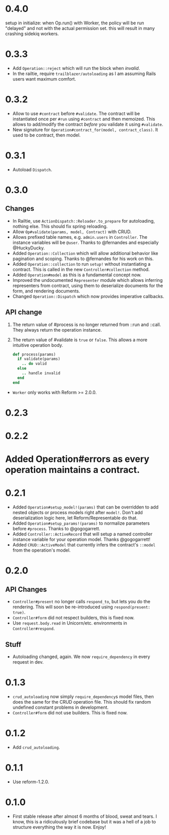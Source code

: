 # 0.4.0

setup in initialize: when Op.run() with Worker, the policy will be run "delayed" and not with the actual permission set. this will result in many crashing sidekiq workers.

# 0.3.3

* Add `Operation::reject` which will run the block when _invalid_.
* In the railtie, require `trailblazer/autoloading` as I am assuming Rails users want maximum comfort.

# 0.3.2

* Allow to use `#contract` before `#validate`. The contract will be instantiated once per `#run` using `#contract` and then memoized. This allows to add/modify the contract _before_ you validate it using `#validate`.
* New signature for `Operation#contract_for(model, contract_class)`. It used to be contract, then model.

# 0.3.1

* Autoload `Dispatch`.

# 0.3.0

## Changes

* In Railtie, use `ActionDispatch::Reloader.to_prepare` for autoloading, nothing else. This should fix spring reloading.
* Allow `Op#validate(params, model, Contract)` with CRUD.
* Allows prefixed table names, e.g. `admin.users` in `Controller`. The instance variables will be `@user`. Thanks to @fernandes and especially @HuckyDucky.
* Added `Operation::Collection` which will allow additional behavior like pagination and scoping. Thanks to @fernandes for his work on this.
* Added `Operation::collection` to run `setup!` without instantiating a contract. This is called in the new `Controller#collection` method.
* Added `Operation#model` as this is a fundamental concept now.
* Improved the undocumented `Representer` module which allows inferring representers from contract, using them to deserialize documents for the form, and rendering documents.
* Changed `Operation::Dispatch` which now provides imperative callbacks.

## API change

1. The return value of #process is no longer returned from ::run and ::call. They always return the operation instance.
2. The return value of #validate is `true` or `false`. This allows a more intuitive operation body.

    ```ruby
    def process(params)
      if validate(params)
        .. do valid
      else
        .. handle invalid
      end
    end
    ```

* `Worker` only works with Reform >= 2.0.0.

# 0.2.3


# 0.2.2

# Added Operation#errors as every operation maintains a contract.

# 0.2.1

* Added `Operation#setup_model!(params)` that can be overridden to add nested objects or process models right after `model!`. Don't add deserialization logic here, let Reform/Representable do that.
* Added `Operation#setup_params!(params)` to normalize parameters before `#process`. Thanks to @gogogarrett.
* Added `Controller::ActiveRecord` that will setup a named controller instance variable for your operation model. Thanks @gogogarrett!
* Added `CRUD::ActiveModel` that currently infers the contract's `::model` from the operation's model.

# 0.2.0

## API Changes

* `Controller#present` no longer calls `respond_to`, but lets you do the rendering. This will soon be re-introduced using `respond(present: true)`.
* `Controller#form` did not respect builders, this is fixed now.
* Use `request.body.read` in Unicorn/etc. environments in `Controller#respond`.

## Stuff

* Autoloading changed, again. We now `require_dependency` in every request in dev.

# 0.1.3

* `crud_autoloading` now simply `require_dependency`s model files, then does the same for the CRUD operation file. This should fix random undefined constant problems in development.
* `Controller#form` did not use builders. This is fixed now.

# 0.1.2

* Add `crud_autoloading`.

# 0.1.1

* Use reform-1.2.0.

# 0.1.0

* First stable release after almost 6 months of blood, sweat and tears. I know, this is a ridiculously brief codebase but it was a hell of a job to structure everything the way it is now. Enjoy!